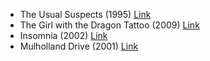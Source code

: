 - The Usual Suspects (1995) [Link](https://www.imdb.com/title/tt0114814/)
- The Girl with the Dragon Tattoo (2009) [Link](https://www.imdb.com/title/tt1132620/)
- Insomnia (2002) [Link](https://www.imdb.com/title/tt0278504/)
- Mulholland Drive (2001) [Link](https://www.imdb.com/title/tt0166924/)

